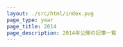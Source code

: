 ```yaml
---
layout: ./src/html/index.pug
page_type: year
page_title: 2014
page_description: 2014年公開の記事一覧
---
```

